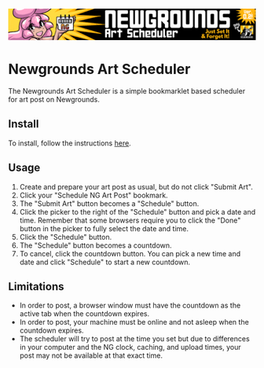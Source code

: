 ![Newgrounds Art Scheduler](https://raw.githubusercontent.com/trevorjay/ng-art-scheduler/main/bondi_newgrounds_art_scheduler_large02.png)

# Newgrounds Art Scheduler

The Newgrounds Art Scheduler is a simple bookmarklet based scheduler for art post on Newgrounds. 

## Install

To install, follow the instructions [here](https://raw.githack.com/trevorjay/ng-art-scheduler/main/install.html).

## Usage

1) Create and prepare your art post as usual, but do not click "Submit Art".
2) Click your "Schedule NG Art Post" bookmark.
3) The "Submit Art" button becomes a "Schedule" button.
4) Click the picker to the right of the "Schedule" button and pick a date and time. Remember that some browsers require you to click the "Done" button in the picker to fully select the date and time.
5) Click the "Schedule" button.
6) The "Schedule" button becomes a countdown.
7) To cancel, click the countdown button. You can pick a new time and date and click "Schedule" to start a new countdown.

## Limitations

* In order to post, a browser window must have the countdown as the active tab when the countdown expires.
* In order to post, your machine must be online and not asleep when the countdown expires.
* The scheduler will try to post at the time you set but due to differences in your computer and the NG clock, caching, and upload times, your post may not be available at that exact time.
